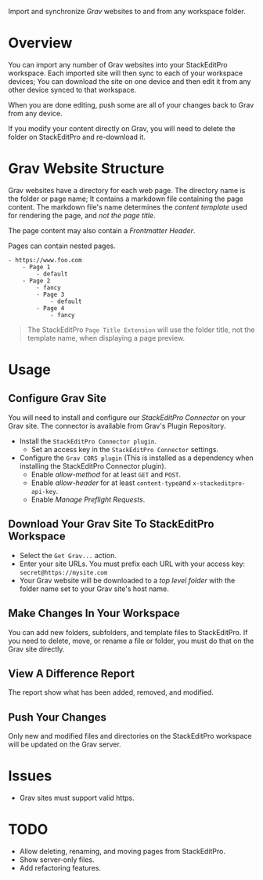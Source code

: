 Import and synchronize *Grav* websites to and from any workspace folder.

# Overview
You can import any number of Grav websites into your StackEditPro workspace.
Each imported site will then sync to each of your workspace devices;
You can download the site on one device and then edit it from any other device synced to that workspace.

When you are done editing, push some are all of your changes back to Grav from any device.

If you modify your content directly on Grav, you will need to delete the folder on StackEditPro and re-download it.

# Grav Website Structure
Grav websites have a directory for each web page.  The directory name is the folder or page name; It contains a markdown file containing the page content.  The markdown file's name determines the *content template* used for rendering the page, and *not the page title*.

The page content may also contain a *Frontmatter Header*.

Pages can contain nested pages.

```text
- https://www.foo.com
	- Page 1
		- default
	- Page 2
		- fancy
		- Page 3
			- default
		- Page 4
			- fancy
```

> The  StackEditPro `Page Title Extension` will use the folder title,  not the template name, when displaying a page preview.

# Usage

## Configure Grav Site
You will need to install and configure our *StackEditPro Connector* on your Grav site.  The connector is available from Grav's Plugin Repository.
* Install the `StackEditPro Connector plugin`.
	* Set an access key in the `StackEditPro Connector` settings.
* Configure the `Grav CORS plugin` (This is installed as a dependency when installing the StackEditPro Connector plugin).
	* Enable *allow-method* for at least `GET` and `POST`.
	* Enable *allow-header* for at least `content-type`and `x-stackeditpro-api-key`.
	* Enable *Manage Preflight Requests*.

## Download Your Grav Site To StackEditPro Workspace
* Select the `Get Grav...` action.
* Enter your site URLs.  You must prefix each URL with your access key: `secret@https://mysite.com`
* Your Grav website will be downloaded to a *top level folder* with the folder name set to your Grav site's host name.

## Make Changes In Your Workspace
You can add new folders, subfolders, and template files to StackEditPro.  If you need to delete, move, or rename a file or folder, you must do that on the Grav site directly.

## View A Difference Report
The report show what has been added, removed, and modified.

## Push Your Changes
Only new and modified files and directories on the StackEditPro workspace will be updated on the Grav server.

# Issues
* Grav sites must support valid https.  
# TODO
* Allow deleting, renaming, and moving pages from StackEditPro.
* Show server-only files.
* Add refactoring features.
<!--stackedit_data:
eyJoaXN0b3J5IjpbMTgxNTA1OTExLC04NzczMzkzMDEsLTQxMj
AyMTA5MSwxMDQ0MzI3NTk1LC0xMjgwMzU5ODEzLDE2Nzg2ODQ3
ODgsLTE5NTgwODgzMTQsLTE4NzA3NTE3NDAsLTEzNTk3OTI0Mj
IsMTM3MjMzMjkwOCwxOTIzMDQ1NTY0LDUyODI2MzQ3NywtMTc4
MjIwNDAxNCwtMzE2NzI1NTgyLDEwOTQ2MjcyNzgsNTIzMTQxND
Q3LDI2NjYxNDA5NiwzMzg4OTg3MDQsLTYxOTY0MTkwNCw2ODIw
MTI0NjhdfQ==
-->